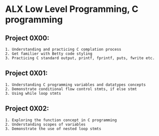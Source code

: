 # ALX Low Level Programming, C programming

## Project 0X00:

	1. Understanding and practicing C complation process
	2. Get familier with Betty code styling
	3. Practicing C standard output, printf, fprintf, puts, fwrite etc.

## Project 0X01:

	1. Understanding C programming variables and datatypes concepts
	2. Demonstrate conditional flow control stmts, if else stmt
	3. Using while loop stmts

## Project 0X02:

	1. Exploring the function concept in C programming
	2. Understanding scopes of variables
	3. Demonstrate the use of nested loop stmts
